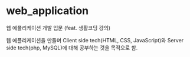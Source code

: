 # web_application
웹 에플리케이션 개발 입문 (feat. 생활코딩 강의)

웹 에플리케이션을 만들며  Client side tech(HTML, CSS, JavaScript)와 Server side tech(php, MySQL)에 대해 공부하는 것을 목적으로 함.

